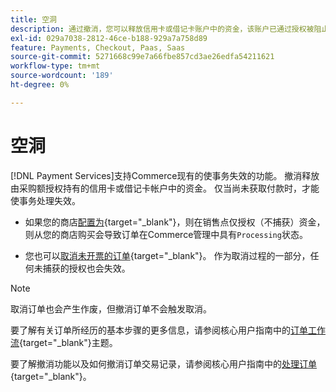 ```yaml
---
title: 空洞
description: 通过撤消，您可以释放信用卡或借记卡账户中的资金，该账户已通过授权被阻止或保留，金额为购买金额。
exl-id: 029a7038-2812-46ce-b188-929a7a758d89
feature: Payments, Checkout, Paas, Saas
source-git-commit: 5271668c99e7a66fbe857cd3ae26edfa54211621
workflow-type: tm+mt
source-wordcount: '189'
ht-degree: 0%

---
```


# 空洞

[!DNL Payment Services]支持Commerce现有的使事务失效的功能。 撤消释放由采购额授权持有的信用卡或借记卡帐户中的资金。 仅当尚未获取付款时，才能使事务处理失效。

* 如果您的商店[配置为](https://experienceleague.adobe.com/en/docs/commerce-admin/config/sales/payment-methods/payment-methods#payment-actions){target="_blank"}，则在销售点仅授权（不捕获）资金，则从您的商店购买会导致订单在Commerce管理中具有`Processing`状态。

* 您也可以[取消未开票的订单](https://experienceleague.adobe.com/en/docs/commerce-admin/stores-sales/point-of-purchase/assist/customer-account-create-order){target="_blank"}。 作为取消过程的一部分，任何未捕获的授权也会失效。

>[!NOTE]
>
>取消订单也会产生作废，但撤消订单不会触发取消。

要了解有关订单所经历的基本步骤的更多信息，请参阅核心用户指南中的[订单工作流](https://experienceleague.adobe.com/en/docs/commerce-admin/stores-sales/order-management/orders/order-processing){target="_blank"}主题。

要了解撤消功能以及如何撤消订单交易记录，请参阅核心用户指南中的[处理订单](https://experienceleague.adobe.com/en/docs/commerce-admin/stores-sales/order-management/orders/order-processing#process-an-order){target="_blank"}。
